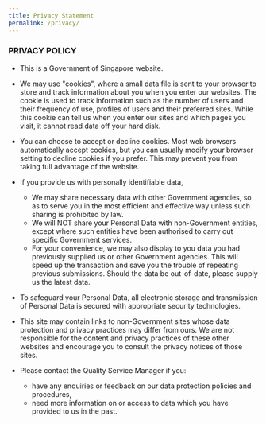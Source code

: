 ```yaml
---
title: Privacy Statement
permalink: /privacy/
---
```


### PRIVACY POLICY

- This is a Government of Singapore website.

- We may use "cookies", where a small data file is sent to your browser to store and track information about you when you enter our websites. The cookie is used to track information such as the number of users and their frequency of use, profiles of users and their preferred sites. While this cookie can tell us when you enter our sites and which pages you visit, it cannot read data off your hard disk.

- You can choose to accept or decline cookies. Most web browsers automatically accept cookies, but you can usually modify your browser setting to decline cookies if you prefer. This may prevent you from taking full advantage of the website.

- If you provide us with personally identifiable data,
  - We may share necessary data with other Government agencies, so as to serve you in the most efficient and effective way unless such sharing is prohibited by law.
  - We will NOT share your Personal Data with non-Government entities, except where such entities have been authorised to carry out specific Government services.
  - For your convenience, we may also display to you data you had previously supplied us or other Government agencies. This will speed up the transaction and save you the trouble of repeating previous submissions. Should the data be out-of-date, please supply us the latest data.

- To safeguard your Personal Data, all electronic storage and transmission of Personal Data is secured with appropriate security technologies.

- This site may contain links to non-Government sites whose data protection and privacy practices may differ from ours. We are not responsible for the content and privacy practices of these other websites and encourage you to consult the privacy notices of those sites.

- Please contact the Quality Service Manager if you:
  - have any enquiries or feedback on our data protection policies and procedures,
  - need more information on or access to data which you have provided to us in the past.
